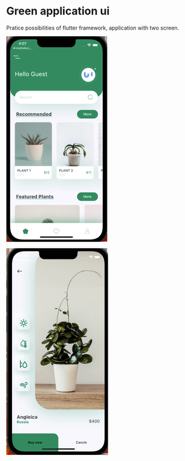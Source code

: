 # Green application ui

Pratice possibilities of flutter framework, application with two screen.

![](/assets/screenshots/home_screen.png)


![](/assets/screenshots/details_screen.png)
